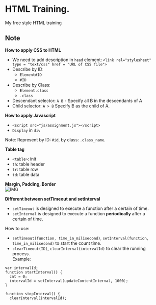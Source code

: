 # HTML Training.  
My free style HTML training
## Note  
**How to apply CSS to HTML**  
- We need to add description in `head` element: `<link rel="stylesheet" type = "text/css" href = "URL of CSS file">`  
- Describe by ID:  
    + `Element#ID`
    + `#ID`  
- Describe by Class:  
    + `Element.class`  
    + `.class`      
- Descendant selector:  `A B` - Specify all B in the descendants of A  
- Child selector: `A > B` Specify B as the child of A.  



**How to apply Javascript**  
- `<script src="js/assignment.js"></script>`  
- `Display` in `div`  

Note: Represent by ID: `#id`, by class: `.class_name`.  

**Table tag**  
- `<table>`: init  
- `th`: table header
- `tr`: table row  
- `td`: table data  

**Margin, Padding, Border**  
![IMG](https://raw.githubusercontent.com/tuyentran0500/cs_exercise/master/11.2.%20CSS/layout.png)  

**Different between setTimeout and setInterval**  
- `setTimeout` is designed to execute a function after a certain of time.
- `setInterval` is designed to execute a function **periodically** after a certain of time.  

How to use:  
- `setTimeout(function, time_in_milisecond)`, `setInterval(function, time_in_milisecond)` to start the count time.  
- `clearTimeout(ID)`, `clearInterval(intervalId)` to clear the running process.  
Example:  
```
var intervalId;
function startInterval() {
  cnt = 0;
  intervalId = setInterval(updateContentInterval, 1000);
}

function stopInterval() {
  clearInterval(intervalId);
```  






  

